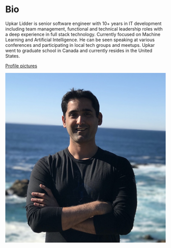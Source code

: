 # Bio

Upkar Lidder is senior software engineer with 10+ years in IT development including team management, functional and technical leadership roles with a deep experience in full stack technology. Currently focused on Machine Learning and Artificial Intelligence. He can be seen speaking at various conferences and participating in local tech groups and meetups. Upkar went to graduate school in Canada and currently resides in the United States.
 

[Profile pictures](/pictures)

![speaker](pictures/upkar-profile.jpg)

